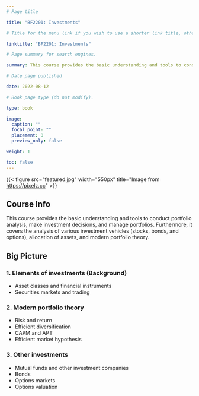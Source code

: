 ```yaml
---
# Page title

title: "BF2201: Investments"

# Title for the menu link if you wish to use a shorter link title, otherwise remove this option.

linktitle: "BF2201: Investments"

# Page summary for search engines.

summary: This course provides the basic understanding and tools to conduct portfolio analysis, make investment decisions, and manage portfolios. Furthermore, it covers the analysis of various investment vehicles (stocks, bonds, and options), allocation of assets, and modern portfolio theory.

# Date page published

date: 2022-08-12

# Book page type (do not modify).

type: book

image:
  caption: ""
  focal_point: ""
  placement: 0
  preview_only: false

weight: 1

toc: false
---
```


{{< figure src="featured.jpg" width="550px" title="Image from https://pixelz.cc" >}}

## Course Info

This course provides the basic understanding and tools to conduct portfolio analysis, make investment decisions, and manage portfolios. Furthermore, it covers the analysis of various investment vehicles (stocks, bonds, and options), allocation of assets, and modern portfolio theory.

## Big Picture

### 1. Elements of investments (Background)

- Asset classes and financial instruments
- Securities markets and trading

### 2. Modern portfolio theory

- Risk and return
- Efficient diversification
- CAPM and APT
- Efficient market hypothesis

### 3. Other investments

- Mutual funds and other investment companies
- Bonds
- Options markets
- Options valuation
